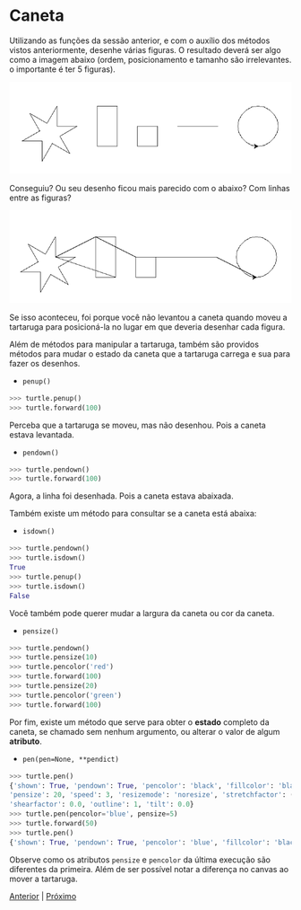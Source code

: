 # Caneta

Utilizando as funções da sessão anterior, e com o auxílio dos métodos vistos
anteriormente, desenhe várias figuras. O resultado deverá ser algo como a
imagem abaixo (ordem, posicionamento e tamanho são irrelevantes. o importante é 
ter 5 figuras).

![Figuras](03_figuras_corretas.png "Figuras")

Conseguiu? Ou seu desenho ficou mais parecido com o abaixo? Com linhas entre
as figuras?

![Figuras](03_figuras_erradas.png "Figuras")

Se isso aconteceu, foi porque você não levantou a caneta quando moveu a tartaruga
para posicioná-la no lugar em que deveria desenhar cada figura.

Além de métodos para manipular a tartaruga, também são providos métodos para 
mudar o estado da caneta que a tartaruga carrega e sua para fazer os desenhos.

- ```penup()```

```python
>>> turtle.penup()
>>> turtle.forward(100)
```

Perceba que a tartaruga se moveu, mas não desenhou. Pois a caneta estava levantada.

- ```pendown()```

```python
>>> turtle.pendown()
>>> turtle.forward(100)
```

Agora, a linha foi desenhada. Pois a caneta estava abaixada.

Também existe um método para consultar se a caneta está abaixa:

- ```isdown()```
```python
>>> turtle.pendown()
>>> turtle.isdown()
True
>>> turtle.penup()
>>> turtle.isdown()
False
```

Você também pode querer mudar a largura da caneta ou cor da caneta.
  
- ```pensize()```
```python
>>> turtle.pendown()
>>> turtle.pensize(10)
>>> turtle.pencolor('red')
>>> turtle.forward(100)
>>> turtle.pensize(20)
>>> turtle.pencolor('green')
>>> turtle.forward(100)
```

Por fim, existe um método que serve para obter o **estado** completo da caneta,
se chamado sem nenhum argumento, ou alterar o valor de algum **atributo**.

- ```pen(pen=None, **pendict)```

```python
>>> turtle.pen()
{'shown': True, 'pendown': True, 'pencolor': 'black', 'fillcolor': 'black',
'pensize': 20, 'speed': 3, 'resizemode': 'noresize', 'stretchfactor': (1.0, 1.0),
'shearfactor': 0.0, 'outline': 1, 'tilt': 0.0}
>>> turtle.pen(pencolor='blue', pensize=5)
>>> turtle.forward(50)
>>> turtle.pen()
{'shown': True, 'pendown': True, 'pencolor': 'blue', 'fillcolor': 'black', 'pensize': 5, 'speed': 3, 'resizemode': 'noresize', 'stretchfactor': (1.0, 1.0), 'shearfactor': 0.0, 'outline': 1, 'tilt': 0.0}
```

Observe como os atributos ```pensize``` e ```pencolor``` da última execução são
diferentes da primeira. Além de ser possível notar a diferença no canvas ao mover
a tartaruga.

[Anterior](02_desenho.md) | [Próximo](04_respondendo_eventos.md)
